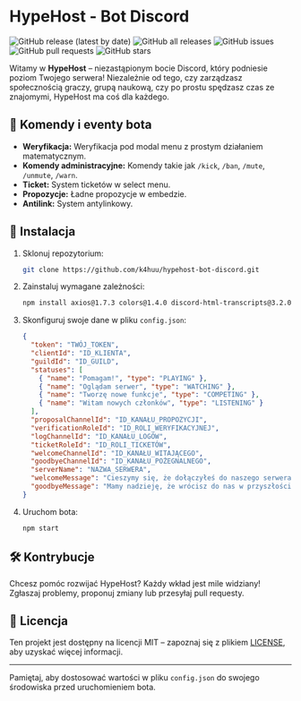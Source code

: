 

# HypeHost - Bot Discord

![GitHub release (latest by date)](https://img.shields.io/github/v/release/k4huu/hypehost-bot-discord)
![GitHub all releases](https://img.shields.io/github/downloads/k4huu/hypehost-bot-discord/total)
![GitHub issues](https://img.shields.io/github/issues/k4huu/hypehost-bot-discord)
![GitHub pull requests](https://img.shields.io/github/issues-pr/k4huu/hypehost-bot-discord)
![GitHub stars](https://img.shields.io/github/stars/k4huu/hypehost-bot-discord?style=social)

Witamy w **HypeHost** – niezastąpionym bocie Discord, który podniesie poziom Twojego serwera! Niezależnie od tego, czy zarządzasz społecznością graczy, grupą naukową, czy po prostu spędzasz czas ze znajomymi, HypeHost ma coś dla każdego.

## 🌟 Komendy i eventy bota

- **Weryfikacja:** Weryfikacja pod modal menu z prostym działaniem matematycznym.
- **Komendy administracyjne:** Komendy takie jak `/kick`, `/ban`, `/mute`, `/unmute`, `/warn`.
- **Ticket:** System ticketów w select menu.
- **Propozycje:** Ładne propozycje w embedzie.
- **Antilink:** System antylinkowy.

## 🔧 Instalacja

1. Sklonuj repozytorium:
   ```bash
   git clone https://github.com/k4huu/hypehost-bot-discord.git
   ```
2. Zainstaluj wymagane zależności:
   ```bash
   npm install axios@1.7.3 colors@1.4.0 discord-html-transcripts@3.2.0 discord.js@14.15.3 googleapis@140.0.1 moment-duration-format@2.3.2 moment@2.30.1 torch@0.2.7
   ```
3. Skonfiguruj swoje dane w pliku `config.json`:
   ```json
   {
     "token": "TWÓJ_TOKEN",
     "clientId": "ID_KLIENTA",
     "guildId": "ID_GUILD",
     "statuses": [
       { "name": "Pomagam!", "type": "PLAYING" },
       { "name": "Oglądam serwer", "type": "WATCHING" },
       { "name": "Tworzę nowe funkcje", "type": "COMPETING" },
       { "name": "Witam nowych członków", "type": "LISTENING" }
     ],
     "proposalChannelId": "ID_KANAŁU_PROPOZYCJI",
     "verificationRoleId": "ID_ROLI_WERYFIKACYJNEJ",
     "logChannelId": "ID_KANAŁU_LOGÓW",
     "ticketRoleId": "ID_ROLI_TICKETÓW",
     "welcomeChannelId": "ID_KANAŁU_WITAJĄCEGO",
     "goodbyeChannelId": "ID_KANAŁU_POŻEGNALNEGO",
     "serverName": "NAZWA_SERWERA",
     "welcomeMessage": "Cieszymy się, że dołączyłeś do naszego serwera! Baw się dobrze!",
     "goodbyeMessage": "Mamy nadzieję, że wrócisz do nas w przyszłości!"
   }
   ```
4. Uruchom bota:
   ```bash
   npm start
   ```

## 🛠 Kontrybucje

Chcesz pomóc rozwijać HypeHost? Każdy wkład jest mile widziany! Zgłaszaj problemy, proponuj zmiany lub przesyłaj pull requesty.

## 📄 Licencja

Ten projekt jest dostępny na licencji MIT – zapoznaj się z plikiem [LICENSE](LICENSE), aby uzyskać więcej informacji.

---

Pamiętaj, aby dostosować wartości w pliku `config.json` do swojego środowiska przed uruchomieniem bota.
